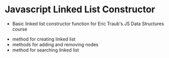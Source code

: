 # Javascript Linked List Constructor
* Basic linked list constructor function for Eric Traub's JS Data Structures course
- method for creating linked list
- methods for adding and removing nodes
- method for searching linked list
